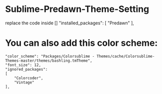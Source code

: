 # Sublime-Predawn-Theme-Setting

replace the code inside []
"installed_packages":
	[
		"Predawn"
	],
	
# You can also add this color scheme:
	"color_scheme": "Packages/Colorsublime - Themes/cache/Colorsublime-Themes-master/themes/bashling.tmTheme",
	"font_size": 12,
	"ignored_packages":
	[
		"Colorcoder",
		"Vintage"
	],
